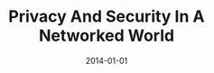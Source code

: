 ---
title: "Privacy And Security In A Networked World"
date: 2014-01-01
venue: "Conference on Systems, Programming, and Applications: Software for Humanity, SPLASH '14, Portland, OR, USA, October 20-24, 2014 - Companion Volume"
paperurl: https://doi.org/10.1145/2660252.2661294
authors: "Steven D Fraser, Djenana Campara, Michael C Fanning, Gary McGraw and Kevin J Sullivan"
awards: ""
---